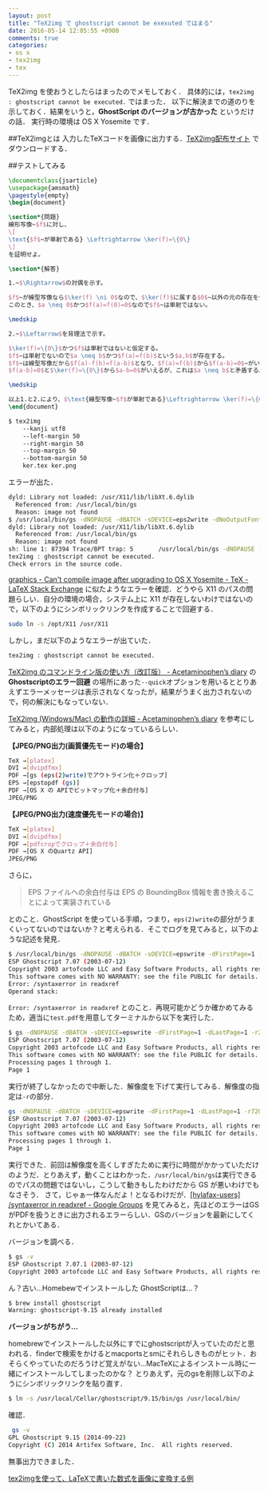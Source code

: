 ```yaml
---
layout: post
title: "TeX2img で ghostscript cannot be exexuted ではまる"
date: 2016-05-14 12:05:55 +0900
comments: true
categories: 
- os x
- tex2img
- tex
---
```


TeX2img を使おうとしたらはまったのでメモしておく．
具体的には，`tex2img : ghostscript cannot be executed.` ではまった．
以下に解決までの道のりを示しておく．結果をいうと，**GhostScript のバージョンが古かった** というだけの話．
実行時の環境は OS X Yosemite です．

<!-- more -->

##TeX2imgとは
入力したTeXコードを画像に出力する．[TeX2img配布サイト](http://island.geocities.jp/loveinequality/#download) でダウンロードする．

##テストしてみる
``` tex
\documentclass{jsarticle}
\usepackage{amsmath}
\pagestyle{empty}
\begin{document}

\section*{問題}
線形写像~$f$に対し、
\[
\text{$f$~が単射である} \Leftrightarrow \ker(f)=\{0\}
\]
を証明せよ。

\section*{解答}

1.~$\Rightarrow$の対偶を示す。

$f$~が線型写像なら$\ker(f) \ni 0$なので、$\ker(f)$に属する$0$~以外の元の存在を仮定し、それを$a$とする。
このとき、$a \neq 0$かつ$f(a)=f(0)=0$なので$f$~は単射ではない。

\medskip

2.~$\Leftarrow$を背理法で示す。

$\ker(f)=\{0\}$かつ$f$は単射ではないと仮定する。
$f$~は単射でないので$a \neq b$かつ$f(a)=f(b)$という$a,b$が存在する。
$f$~は線型写像だから$f(a)-f(b)=f(a-b)$となり、$f(a)=f(b)$から$f(a-b)=0$~がいえる。
$f(a-b)=0$と$\ker(f)=\{0\}$から$a-b=0$がいえるが、これは$a \neq b$と矛盾する。

\medskip

以上1.と2.により、$\text{線型写像~$f$が単射である}\Leftrightarrow \ker(f)=\{0\}$が示された。\rule{5pt}{10pt}
\end{document}
```

``` bash
$ tex2img
    --kanji utf8 
    --left-margin 50
    --right-margin 50
    --top-margin 50
    --bottom-margin 50
    ker.tex ker.png
```

エラーが出た．

``` bash
dyld: Library not loaded: /usr/X11/lib/libXt.6.dylib
  Referenced from: /usr/local/bin/gs
  Reason: image not found
$ /usr/local/bin/gs -dNOPAUSE -dBATCH -sDEVICE=eps2write -dNoOutputFonts -dFirstPage=1 -dLastPage=1 -r20016 -sOutputFile=temp87367-7E615928-10FE-48F8-B95F-C37F37DEBE76.eps temp87367-7E615928-10FE-48F8-B95F-C37F37DEBE76.pdf  2>&1
dyld: Library not loaded: /usr/X11/lib/libXt.6.dylib
  Referenced from: /usr/local/bin/gs
  Reason: image not found
sh: line 1: 87394 Trace/BPT trap: 5       /usr/local/bin/gs -dNOPAUSE -dBATCH -sDEVICE=eps2write -dNoOutputFonts -dFirstPage=1 -dLastPage=1 -r20016 -sOutputFile=temp87367-7E615928-10FE-48F8-B95F-C37F37DEBE76.eps temp87367-7E615928-10FE-48F8-B95F-C37F37DEBE76.pdf 2>&1
tex2img : ghostscript cannot be executed.
Check errors in the source code.
```

[graphics - Can't compile image after upgrading to OS X Yosemite - TeX - LaTeX Stack Exchange](http://tex.stackexchange.com/questions/208001/cant-compile-image-after-upgrading-to-os-x-yosemite) に似たようなエラーを確認．どうやら X11 のパスの問題らしい．自分の環境の場合，システム上に X11 が存在しないわけではないので，以下のようにシンボリックリンクを作成することで回避する．

``` bash
sudo ln -s /opt/X11 /usr/X11
```

しかし，まだ以下のようなエラーが出ていた．

``` bash
tex2img : ghostscript cannot be executed.
```

[TeX2img のコマンドライン版の使い方（改訂版） - Acetaminophen’s diary](http://acetaminophen.hatenablog.com/entry/tex2img-cui) の **Ghostscriptのエラー回避** の場所にあった`--quick`オプションを用いるととりあえずエラーメッセージは表示されなくなったが，結果がうまく出力されないので，何の解決にもなっていない．

[TeX2img (Windows/Mac) の動作の詳細 - Acetaminophen’s diary](http://acetaminophen.hatenablog.com/entry/2014/10/18/214403) を参考にしてみると，内部処理は以下のようになっているらしい．

**【JPEG/PNG出力(画質優先モード)の場合】**
``` bash
TeX →[platex]
DVI →[dvipdfmx]
PDF →[gs (eps(2)write)でアウトライン化＋クロップ]
EPS →[epstopdf (gs)]
PDF →[OS X の APIでビットマップ化＋余白付与]
JPEG/PNG
```

**【JPEG/PNG出力(速度優先モードの場合)】**
``` bash
TeX →[platex]
DVI →[dvipdfmx]
PDF →[pdfcropでクロップ＋余白付与]
PDF →[OS X のQuartz API]
JPEG/PNG
```

さらに，

>EPS ファイルへの余白付与は EPS の BoundingBox 情報を書き換えることによって実装されている

とのこと．GhostScript を使っている手順，つまり，`eps(2)write`の部分がうまくいってないのではないか？と考えられる．そこでログを見てみると，以下のような記述を発見．

``` bash
$ /usr/local/bin/gs -dNOPAUSE -dBATCH -sDEVICE=epswrite -dFirstPage=1 -dLastPage=1 -r20016 -sOutputFile=temp93003-D85DBCB1-8F3C-4AC6-8FFC-B7ADB9615615.eps temp93003-D85DBCB1-8F3C-4AC6-8FFC-B7ADB9615615.pdf  2>&1
ESP Ghostscript 7.07 (2003-07-12)
Copyright 2003 artofcode LLC and Easy Software Products, all rights reserved.
This software comes with NO WARRANTY: see the file PUBLIC for details.
Error: /syntaxerror in readxref
Operand stack:
```

`Error: /syntaxerror in readxref` とのこと．再現可能かどうか確かめてみるため，適当に`test.pdf`を用意してターミナルから以下を実行した．

``` bash
$ gs -dNOPAUSE -dBATCH -sDEVICE=epswrite -dFirstPage=1 -dLastPage=1 -r20016 -sOutputFile=test.eps test.pdf
ESP Ghostscript 7.07 (2003-07-12)
Copyright 2003 artofcode LLC and Easy Software Products, all rights reserved.
This software comes with NO WARRANTY: see the file PUBLIC for details.
Processing pages 1 through 1.
Page 1
```

実行が終了しなかったので中断した．解像度を下げて実行してみる．解像度の指定は`-r`の部分．

``` bash
gs -dNOPAUSE -dBATCH -sDEVICE=epswrite -dFirstPage=1 -dLastPage=1 -r720 -sOutputFile=test.eps test.pdf
ESP Ghostscript 7.07 (2003-07-12)
Copyright 2003 artofcode LLC and Easy Software Products, all rights reserved.
This software comes with NO WARRANTY: see the file PUBLIC for details.
Processing pages 1 through 1.
Page 1
```

実行できた．前回は解像度を高くしすぎたために実行に時間がかかっていただけのようだ．とりあえず，動くことはわかった．`/usr/local/bin/gs`は実行できるのでパスの問題ではないし，こうして動きもしたわけだから GS が悪いわけでもなさそう．
さて，じゃぁ一体なんだよ！となるわけだが．[[hylafax-users] /syntaxerror in readxref - Google Groups](https://groups.google.com/forum/#!topic/fa.hylafax/z-qsRvVF8eY) を見てみると，先ほどのエラーはGSがPDFを扱うときに出力されるエラーらしい．GSのバージョンを最新にしてくれとかいてある．

バージョンを調べる．

``` bash
$ gs -v
ESP Ghostscript 7.07.1 (2003-07-12)
Copyright 2003 artofcode LLC and Easy Software Products, all rights reserved.
```

ん？古い...Homebewでインストールした GhostScriptは...？

``` bash
$ brew install ghostscript
Warning: ghostscript-9.15 already installed
```

**バージョンがちがう...**

homebrewでインストールした以外にすでにghostscriptが入っていたのだと思われる．finderで検索をかけるとmacportsとsmにそれらしきものがヒット．おそらくやっていたのだろうけど覚えがない...MacTeXによるインストール時に一緒にインストールしてしまったのかな？
とりあえず，元のgsを削除し以下のようにシンボリックリンクを貼り直す．

``` bash
$ ln -s /usr/local/Cellar/ghostscript/9.15/bin/gs /usr/local/bin/
```

確認．

``` bash
 gs -v
GPL Ghostscript 9.15 (2014-09-22)
Copyright (C) 2014 Artifex Software, Inc.  All rights reserved.
```

無事出力できました．

[tex2imgを使って、LaTeXで書いた数式を画像に変換する例](http://qiita.com/hyuki/items/692105eb72e3c8174999)
